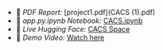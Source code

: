 - 📄 *PDF Report:* [project1.pdf](CACS (1).pdf)
- 📓 *app.py.ipynb Notebook:* [CACS.ipynb](intelligent_citizen_engagement_platform.ipynb)
- 🤖 *Live Hugging Face:* [CACS Space](https://huggingface.co/spaces/franklinm6081/ICEP)
- 🎥 *Demo Video:* [Watch here](https://drive.google.com/file/d/1FHqhSkOEJXiYsohvhTslHjsi7gVBq7Cw/view)
